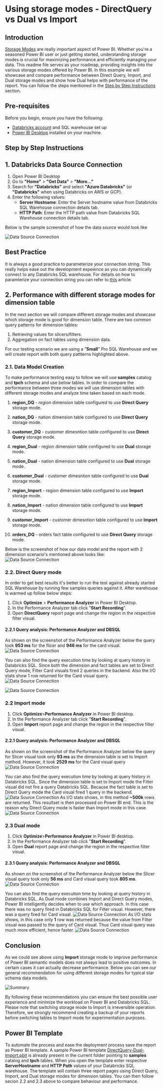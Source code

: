 # Using storage modes - DirectQuery vs Dual vs Import

## Introduction
[Storage Modes](https://learn.microsoft.com/en-us/power-bi/transform-model/desktop-storage-mode) are really important aspect of Power BI. Whether you're a seasoned Power BI user or just getting started, understanding storage modes is crucial for maximizing performance and efficiently managing your data. This readme file serves as your roadmap, providing insights into the various storage modes offered by Power BI. In this example we will showcase and compare performance between Direct Query, Import, and Dual storage modes and show how Dual helps with performance of the report. You can follow the steps mentioned in the [Step by Step Instructions](#step-by-step-instructions) section.

## Pre-requisites

Before you begin, ensure you have the following:

- [Databricks account](https://databricks.com/) and SQL warehouse set up 
- [Power BI Desktop](https://powerbi.microsoft.com/desktop/) installed on your machine.


## Step by Step Instructions

## 1. Databricks Data Source Connection 

1. Open Power BI Desktop
2. Go to **"Home"** > **"Get Data"** > **"More..."**
3. Search for **"Databricks"** and select **"Azure Databricks"** (or **"Databricks"** when using Databricks on AWS or GCP).
4. Enter the following values:
   - **Server Hostname**: Enter the Server hostname value from Databricks SQL Warehouse connection details tab.
   - **HTTP Path**: Enter the HTTP path value  from Databricks SQL Warehouse connection details tab.

Below is the sample screenshot of how the data source would look like

![Data Source Connection](./images/conneciton.png)


## Best Practice 
It is always a good practice to parameterize your connection string. This really helps ease out the development expeience as you can dynamically connect to any Databricks SQL warehouse. For details on how to paramterize your connection string you can refer to [this](/01.%20Connecting%20Power%20BI%20to%20Databricks%20SQL%20using%20Parameters) article.

## 2. Performance with different storage modes for dimension table
In the next section we will compare different storage modes and showcase which storage mode is good for dimension table. There are two common query patterns for dimension tables:
1. Retrieving values for slicers/filters.
2. Aggregation on fact tables using dimension data.

For our testing scenario we are using a "**Small**" Pro SQL Warehouse and we will create report with both query pattterns highlighted above. 

### 2.1. Data Model Creation
To make performance testing easy to follow we will use **samples** catalog and **tpch** schema and use below tables. In order to compare the performance between three modes we will use dimension tables with different storage modes and analyze time taken based on each mode.

1. **region_DQ** - *region* dimension table configured to use **Direct Query** storage mode.

2. **nation_DQ** - nation dimension table configured to use **Direct Query** storage mode.

3. **customer_DQ** - customer dimesntion table configured to use **Direct Query** storage mode.

4. **region_Dual** - region dimension table configured to use **Dual** storage mode. 

5. **nation_Dual** - nation dimension table configured to use **Dual** storage mode.

6. **customer_Dual** - customer dimesntion table configured to use **Dual** storage mode.

7. **region_Import** - region dimension table configured to use **Import** storage mode. 

8. **nation_Import** - nation dimension table configured to use **Import** storage mode.

9. **customer_Import** - customer dimesntion table configured to use **Import** storage mode.

10. **orders_DQ** - orders fact table configured to use **Direct Query** storage mode.

Below is the screenshot of how our data model and the report with 2 dimension scenario's mentioned above looks like:
![Data Source Connection](./images/DataModel.png)

### 2.2. Direct Query mode 
In order to get best results it's better to run the test against already started SQL Warehouse by running few samples queries against it. After warehouse is warmed up follow below steps:
1. Click **Optimize** > **Performance Analyzer** in Power BI Desktop.
2. In the Performance Analyzer tab click "**Start Recording**".
3. Open **DirectQuery** report page and change the region in the respective filter visual.
   
#### 2.2.1 Query analysis: Performance Analyzer and DBSQL
As shown on the screenshot of the Performance Analyzer below the query took **953 ms** for the flicer and **946 ms** for the card visual.  ![Data Source Connection](./images/DirectQuery/PerformanceAnalyzer.png)

You can also find the query execution time by looking at query history in Databricks SQL. Since both the dimension and fact tables are set to Direct Query mode, Filter Card visuals fired 2 queries in the backend. Also the I/O stats show 1 row returned for the Card visual query.
![Data Source Connection](./images/DirectQuery/QueryHistory.png)

![Data Source Connection](./images/DirectQuery/QueryStats.png)

### 2.2 Import mode 
1. Click **Optimize**>**Performance Analyzer** in Power BI desktop.
2. In the Performance Analyzer tab click "**Start Recording**".
3. Open **Import** report page and change the region in the respective filter visual.
   
#### 2.2.1 Query analysis: Performance Analyzer and DBSQL
As shown on the screenshot of the Performance Analyzer below the query for Slicer visual took only **93 ms** as the dimension table is set to Import method. However, it took **2529 ms** for the Card visual query![Data Source Connection](./images/Import/PerformanceAnalyzer.png)

You can also find the query execution time by looking at query history in Databricks SQL. Since the dimension table is set to Import mode the Filter visual did not fire a query Databricks SQL. Because the fact table is set to Direct Query mode the Card visual fired 1 query in the backend.  
![Data Source Connection](./images/Import/QueryHistory.png)
As I/O stats shows, in this method **~500k** rows are returned. This resultset is then processed on Power BI end. This is the reason why Direct Query mode is faster than Import mode in this case. 
![Data Source Connection](./images/Import/QueryStats.png)

### 2.3 Dual mode 
1. Click **Optimize**>**Performance Analyzer** in Power BI desktop.
2. In the Performance Analyzer tab click "**Start Recording**".
3. Open **Dual** report page and change the region in the respective filter visual.
   
#### 2.3.1 Query analysis: Performance Analyzer and DBSQL 

As shown on the screenshot of the Performance Analyzer below the Slicer visual query took only **56 ms** and Card visual query took **805 ms**. ![Data Source Connection](./images/Dual/PerformanceAnalyzer.png)

You can also find the query execution time by looking at query history in Databricks SQL. As Dual mode combines  Import and Direct Query modes, Power BI intelligently decides when to use which approach. In this case there was no query fired in Databricks SQL for Filter visual. However, there was a query fired for Card visual.
![Data Source Connection](./images/Dual/QueryHistory.png)
As I/O stats shows, in this case only **1** row was returned because the value from Filter visual was passed to the query of Card visual. Thus Card visual query was much more efficient, hence faster.
![Data Source Connection](./images/Dual/QueryStats.png)

## Conclusion
As we could see above using **Import** storage mode to improve performance of Power BI semantic models does not always lead to positive outcomes. In certain cases it can actually decrease performance. Below you can see our general recommendation for using different storage modes for typical star schema data models.

![Summary](./images/Summary.png)

By following these recommendations you can ensure the best possible user experience and minimize the workload on Power BI and Databricks SQL. Please note that switching storage mode to Import is irreversible operation. Therefore, we strongly recommend creating a backup of your reports before switching tables to Import mode for experimentation purposes.

## Power BI Template 
To automate the process and ease the deployment process save the report as Power BI template. A sample Power BI template [DirectQuery-Dual-Import.pbit](./DirectQuery-Dual-Import.pbit) is already present in the current folder pointing to  **samples** catalog and **tpch** tables. When you open the template enter respective **ServerHostname** and **HTTP Path** values of your Databricks SQL warehouse. The template will contain three report pages using Direct Query, Import, and Dual storage modes for dimension tables. You can then follow secion 2.2 and 2.3 above to compare behaviour and performance. 
